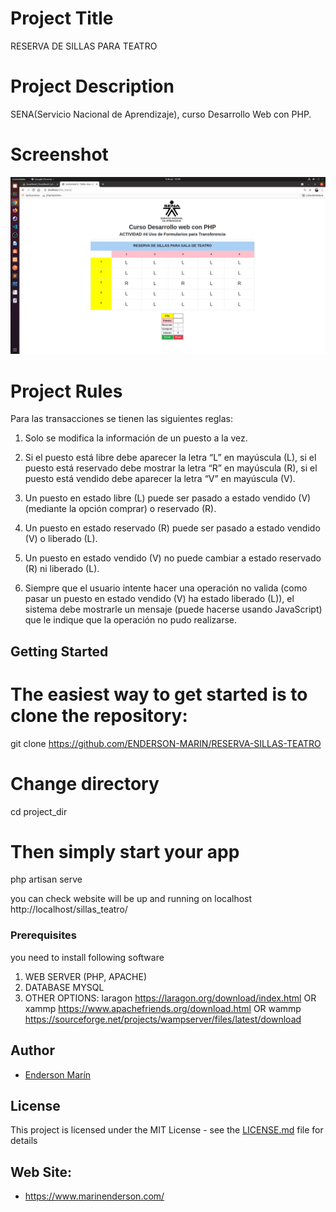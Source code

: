 # Project Title
RESERVA DE SILLAS PARA TEATRO

# Project Description
SENA(Servicio Nacional de Aprendizaje), curso Desarrollo Web con PHP.
# Screenshot
![](/inicio.png)

# Project Rules

Para las transacciones se tienen las siguientes reglas:

1)  Solo se modifica la información de un puesto a la vez.
2)	Si el puesto está libre debe aparecer la letra “L” en mayúscula (L), si el
puesto está reservado debe mostrar la letra “R” en mayúscula (R), si el
puesto está vendido debe aparecer la letra “V” en mayúscula (V).
3)  Un puesto en estado libre (L) puede ser pasado a estado vendido (V)
(mediante la opción comprar) o reservado (R).

4)  Un puesto en estado reservado (R) puede ser pasado a estado vendido
(V) o liberado (L).
5)	Un puesto en estado vendido (V) no puede cambiar a estado reservado
(R) ni liberado (L).
6)  Siempre que el usuario intente hacer una operación no valida (como
pasar un puesto en estado vendido (V) ha estado liberado (L)), el sistema
debe mostrarle un mensaje (puede hacerse usando JavaScript) que le
indique que la operación no pudo realizarse.

## Getting Started

# The easiest way to get started is to clone the repository:
git clone https://github.com/ENDERSON-MARIN/RESERVA-SILLAS-TEATRO

# Change directory
cd project_dir

# Then simply start your app
php artisan serve

you can check website will be up and running on localhost
http://localhost/sillas_teatro/


### Prerequisites

you need to install following software 
1)  WEB SERVER (PHP, APACHE)
2)	DATABASE MYSQL
3)  OTHER OPTIONS:
    laragon https://laragon.org/download/index.html
OR
    xammp https://www.apachefriends.org/download.html
OR
	wammp https://sourceforge.net/projects/wampserver/files/latest/download


## Author

* [Enderson Marín](https://github.com/ENDERSON-MARIN)


## License

This project is licensed under the MIT License - see the [LICENSE.md](LICENSE.md) file for details

## Web Site:

* https://www.marinenderson.com/